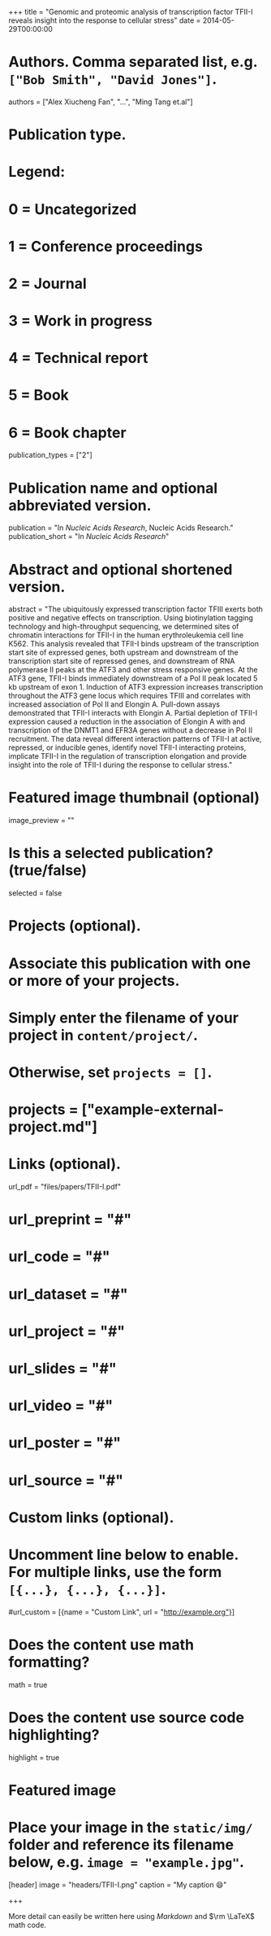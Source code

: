 +++
title = "Genomic and proteomic analysis of transcription factor TFII-I reveals insight into the response to cellular stress"
date = 2014-05-29T00:00:00

# Authors. Comma separated list, e.g. `["Bob Smith", "David Jones"]`.
authors = ["Alex Xiucheng Fan", "...", "Ming Tang et.al"]

# Publication type.
# Legend:
# 0 = Uncategorized
# 1 = Conference proceedings
# 2 = Journal
# 3 = Work in progress
# 4 = Technical report
# 5 = Book
# 6 = Book chapter
publication_types = ["2"]

# Publication name and optional abbreviated version.
publication = "In *Nucleic Acids Research*, Nucleic Acids Research."
publication_short = "In *Nucleic Acids Research*"

# Abstract and optional shortened version.
abstract = "The ubiquitously expressed transcription factor TFIII exerts both positive and negative effects on transcription. Using biotinylation tagging technology and high-throughput sequencing, we determined sites of chromatin interactions for TFII-I in the human erythroleukemia cell line K562. This analysis revealed that TFII-I binds upstream of the transcription start site of expressed genes, both upstream and downstream of the transcription start site of repressed genes, and downstream of RNA polymerase II peaks at the ATF3 and other stress responsive genes. At the ATF3 gene, TFII-I binds immediately downstream of a Pol II peak located 5 kb upstream of exon 1. Induction of ATF3 expression increases transcription throughout the ATF3 gene locus which requires TFIII and correlates with increased association of Pol II and Elongin A. Pull-down assays demonstrated that TFII-I interacts with Elongin A. Partial depletion of TFII-I expression caused a reduction in the association of Elongin A with and transcription of the DNMT1 and EFR3A genes without a decrease in Pol II recruitment. The data reveal different interaction patterns of TFII-I at active, repressed, or inducible genes, identify novel TFII-I interacting proteins, implicate TFII-I in the regulation of transcription elongation and provide insight into the role of TFII-I during the response to cellular stress."

# Featured image thumbnail (optional)
image_preview = ""

# Is this a selected publication? (true/false)
selected = false

# Projects (optional).
#   Associate this publication with one or more of your projects.
#   Simply enter the filename of your project in `content/project/`.
#   Otherwise, set `projects = []`.
# projects = ["example-external-project.md"]

# Links (optional).
url_pdf = "files/papers/TFII-I.pdf"
# url_preprint = "#"
# url_code = "#"
# url_dataset = "#"
# url_project = "#"
# url_slides = "#"
# url_video = "#"
# url_poster = "#"
# url_source = "#"

# Custom links (optional).
#   Uncomment line below to enable. For multiple links, use the form `[{...}, {...}, {...}]`.
#url_custom = [{name = "Custom Link", url = "http://example.org"}]

# Does the content use math formatting?
math = true

# Does the content use source code highlighting?
highlight = true

# Featured image
# Place your image in the `static/img/` folder and reference its filename below, e.g. `image = "example.jpg"`.
[header]
image = "headers/TFII-I.png"
caption = "My caption :smile:"

+++

More detail can easily be written here using *Markdown* and $\rm \LaTeX$ math code.
